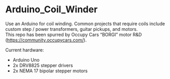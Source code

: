 # Arduino_Coil_Winder

Use an Arduino for coil winding.  Common projects that require coils include custom step / power transformers, guitar pickups, and motors.  
This repo has been spurred by Occupy Cars “BORGI” motor R&D (https://community.occupycars.com/).  

Current hardware:

- Arduino Uno
- 2x DRV8825 stepper drivers 
- 2x NEMA 17 bipolar stepper motors
